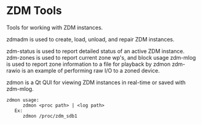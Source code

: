 ZDM Tools
=========

Tools for working with ZDM instances.


zdmadm is used to create, load, unload, and repair ZDM instances.

zdm-status is used to report detailed status of an active ZDM instance.
zdm-zones is used to report current zone wp's, and block usage
zdm-mlog is used to report zone information to a file for playback by zdmon
zdm-rawio is an example of performing raw I/O to a zoned device.

zdmon is a Qt QUI for viewing ZDM instances in real-time or saved with zdm-mlog.

```
zdmon usage:
      zdmon <proc path> | <log path>
   Ex:
      zdmon /proc/zdm_sdb1
```
